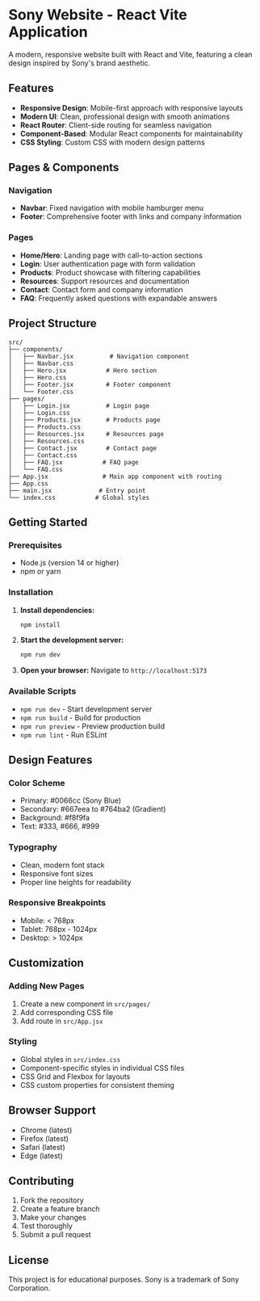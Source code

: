 # Sony Website - React Vite Application

A modern, responsive website built with React and Vite, featuring a clean design inspired by Sony's brand aesthetic.

## Features

- **Responsive Design**: Mobile-first approach with responsive layouts
- **Modern UI**: Clean, professional design with smooth animations
- **React Router**: Client-side routing for seamless navigation
- **Component-Based**: Modular React components for maintainability
- **CSS Styling**: Custom CSS with modern design patterns

## Pages & Components

### Navigation
- **Navbar**: Fixed navigation with mobile hamburger menu
- **Footer**: Comprehensive footer with links and company information

### Pages
- **Home/Hero**: Landing page with call-to-action sections
- **Login**: User authentication page with form validation
- **Products**: Product showcase with filtering capabilities
- **Resources**: Support resources and documentation
- **Contact**: Contact form and company information
- **FAQ**: Frequently asked questions with expandable answers

## Project Structure

```
src/
├── components/
│   ├── Navbar.jsx          # Navigation component
│   ├── Navbar.css
│   ├── Hero.jsx           # Hero section
│   ├── Hero.css
│   ├── Footer.jsx         # Footer component
│   └── Footer.css
├── pages/
│   ├── Login.jsx          # Login page
│   ├── Login.css
│   ├── Products.jsx       # Products page
│   ├── Products.css
│   ├── Resources.jsx      # Resources page
│   ├── Resources.css
│   ├── Contact.jsx        # Contact page
│   ├── Contact.css
│   ├── FAQ.jsx           # FAQ page
│   └── FAQ.css
├── App.jsx               # Main app component with routing
├── App.css
├── main.jsx             # Entry point
└── index.css           # Global styles
```

## Getting Started

### Prerequisites
- Node.js (version 14 or higher)
- npm or yarn

### Installation

1. **Install dependencies:**
   ```bash
   npm install
   ```

2. **Start the development server:**
   ```bash
   npm run dev
   ```

3. **Open your browser:**
   Navigate to `http://localhost:5173`

### Available Scripts

- `npm run dev` - Start development server
- `npm run build` - Build for production
- `npm run preview` - Preview production build
- `npm run lint` - Run ESLint

## Design Features

### Color Scheme
- Primary: #0066cc (Sony Blue)
- Secondary: #667eea to #764ba2 (Gradient)
- Background: #f8f9fa
- Text: #333, #666, #999

### Typography
- Clean, modern font stack
- Responsive font sizes
- Proper line heights for readability

### Responsive Breakpoints
- Mobile: < 768px
- Tablet: 768px - 1024px
- Desktop: > 1024px

## Customization

### Adding New Pages
1. Create a new component in `src/pages/`
2. Add corresponding CSS file
3. Add route in `src/App.jsx`

### Styling
- Global styles in `src/index.css`
- Component-specific styles in individual CSS files
- CSS Grid and Flexbox for layouts
- CSS custom properties for consistent theming

## Browser Support

- Chrome (latest)
- Firefox (latest)
- Safari (latest)
- Edge (latest)

## Contributing

1. Fork the repository
2. Create a feature branch
3. Make your changes
4. Test thoroughly
5. Submit a pull request

## License

This project is for educational purposes. Sony is a trademark of Sony Corporation.

